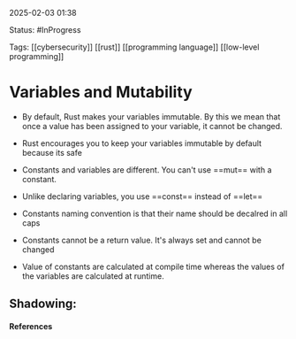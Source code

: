 
2025-02-03 01:38

Status: #InProgress 

Tags: [[cybersecurity]] [[rust]] [[programming language]] [[low-level programming]]

# Variables and Mutability

- By default, Rust makes your variables immutable. By this we mean that once a value has been assigned to your variable, it cannot be changed.
- Rust encourages you to keep your variables immutable by default because its safe

- Constants and variables are different. You can't use ==mut== with a constant.
- Unlike declaring variables, you use ==const== instead of ==let== 
- Constants naming convention is that their name should be decalred in all caps
- Constants cannot be a return value. It's always set and cannot be changed

- Value of constants are calculated at compile time whereas the values of the variables are calculated at runtime. 

## Shadowing:





#### References
